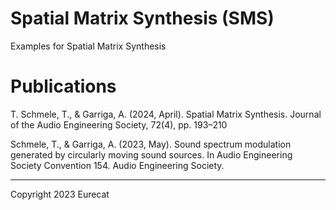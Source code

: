 # Spatial Matrix Synthesis (SMS)

Examples for Spatial Matrix Synthesis


# Publications

T. Schmele, T., & Garriga, A. (2024, April). Spatial Matrix Synthesis. Journal of the Audio Engineering Society, 72(4), pp. 193–210

Schmele, T., & Garriga, A. (2023, May). Sound spectrum modulation generated by circularly moving sound sources. In Audio Engineering Society Convention 154. Audio Engineering Society.

-----------------------

Copyright 2023 Eurecat
